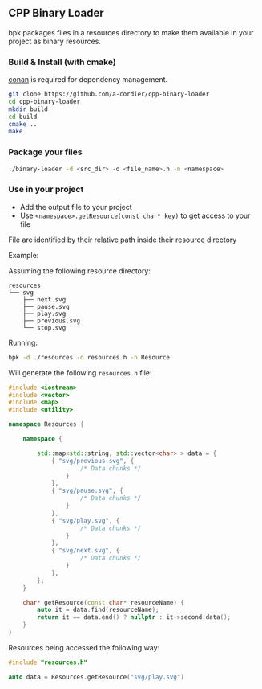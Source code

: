 ## CPP Binary Loader

bpk packages files in a resources directory to make them available in your project as binary resources.

### Build & Install (with cmake)

[conan](https://docs.conan.io/en/latest/installation.html) is required for dependency management.

```sh
git clone https://github.com/a-cordier/cpp-binary-loader
cd cpp-binary-loader
mkdir build
cd build
cmake ..
make
```

### Package your files

```sh
./binary-loader -d <src_dir> -o <file_name>.h -n <namespace>
```

### Use in your project

  - Add the output file to your project
  - Use `<namespace>.getResource(const char* key)` to get access to your file

File are identified by their relative path inside their resource directory

Example:

Assuming the following resource directory:

```
resources
└── svg
    ├── next.svg
    ├── pause.svg
    ├── play.svg
    ├── previous.svg
    └── stop.svg
```

Running:

```sh
bpk -d ./resources -o resources.h -n Resource
```

Will generate the following `resources.h` file:

```cpp
#include <iostream>
#include <vector>
#include <map>
#include <utility>

namespace Resources {

	namespace {

		std::map<std::string, std::vector<char> > data = {
			{ "svg/previous.svg", {
					/* Data chunks */
				}
			},
			{ "svg/pause.svg", {
					/* Data chunks */
				}
			},
			{ "svg/play.svg", {
			        /* Data chunks */
				}
			},
			{ "svg/next.svg", {
                    /* Data chunks */
				}
			},
		};
	}

	char* getResource(const char* resourceName) {
		auto it = data.find(resourceName);
		return it == data.end() ? nullptr : it->second.data();
	}
}
```

Resources being accessed the following way:

```cpp
#include "resources.h"

auto data = Resources.getResource("svg/play.svg")
```

